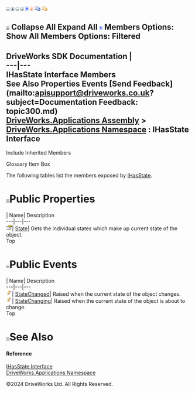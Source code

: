 ![](dotnetimages/collapse.gif) ![](dotnetimages/expand.gif) ![](dotnetimages/collapse.gif) ![](dotnetimages/expand.gif) ![](dotnetimages/drpdown.gif) ![](dotnetimages/drpdown_orange.gif) ![](dotnetimages/copycode.gif) ![](dotnetimages/copycodeHighlight.gif)

![](dotnetimages/collapse.gif) Collapse All Expand All ![](dotnetimages/drpdown.gif) Members Options: Show All  Members Options: Filtered   
---  
DriveWorks SDK Documentation  |   
---|---  
IHasState Interface Members   
See Also Properties Events [Send Feedback](mailto:apisupport@driveworks.co.uk?subject=Documentation Feedback: topic300.md)  
[DriveWorks.Applications Assembly](topic13.md) > [DriveWorks.Applications Namespace](topic16.md) : IHasState Interface  
---  
  
Include Inherited Members    


Glossary Item Box

The following tables list the members exposed by [IHasState](topic300.md).

# ![](dotnetimages/collapse.gif)Public Properties

| Name| Description  
---|---|---  
![ Property](dotnetimages/Property.gif)| [State](topic305.md)| Gets the individual states which make up current state of the object.   
Top

# ![](dotnetimages/collapse.gif)Public Events

| Name| Description  
---|---|---  
![ Event](dotnetimages/Event.gif)| [StateChanged](topic306.md)| Raised when the current state of the object changes.   
![ Event](dotnetimages/Event.gif)| [StateChanging](topic307.md)| Raised when the current state of the object is about to change.   
Top

# ![](dotnetimages/collapse.gif)See Also

#### Reference

[IHasState Interface](topic300.md)   
[DriveWorks.Applications Namespace](topic16.md)

©2024 DriveWorks Ltd. All Rights Reserved.
